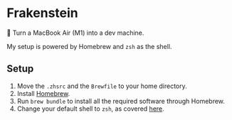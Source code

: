 # Frakenstein

👻 Turn a MacBook Air (M1) into a dev machine.

My setup is powered by Homebrew and `zsh` as the shell. 

## Setup

1. Move the `.zhsrc` and the `Brewfile` to your home directory.
2. Install [Homebrew](https://brew.sh/).
3. Run `brew bundle` to install all the required software through Homebrew.
4. Change your default shell to `zsh`, as covered [here](https://support.apple.com/guide/terminal/change-the-default-shell-trml113/mac).
